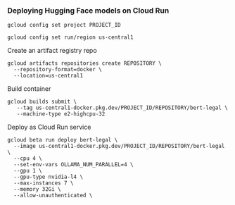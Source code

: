 ### Deploying Hugging Face models on Cloud Run

```
gcloud config set project PROJECT_ID
```

```
gcloud config set run/region us-central1
```

Create an artifact registry repo

```
gcloud artifacts repositories create REPOSITORY \
  --repository-format=docker \
  --location=us-central1
```

Build container

```
gcloud builds submit \
   --tag us-central1-docker.pkg.dev/PROJECT_ID/REPOSITORY/bert-legal \
   --machine-type e2-highcpu-32
```

Deploy as Cloud Run service

```
gcloud beta run deploy bert-legal \
  --image us-central1-docker.pkg.dev/PROJECT_ID/REPOSITORY/bert-legal \
  --cpu 4 \
  --set-env-vars OLLAMA_NUM_PARALLEL=4 \
  --gpu 1 \
  --gpu-type nvidia-l4 \
  --max-instances 7 \
  --memory 32Gi \
  --allow-unauthenticated \
```